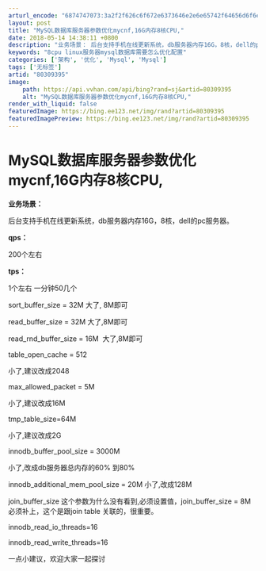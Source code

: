 ```yaml
---
arturl_encode: "6874747073:3a2f2f626c6f672e6373646e2e6e65742f64656d6f6e736f6e:2f61727469636c652f64657461696c732f3830333039333935"
layout: post
title: "MySQL数据库服务器参数优化mycnf,16G内存8核CPU,"
date: 2018-05-14 14:38:11 +0800
description: "业务场景： 后台支持手机在线更新系统，db服务器内存16G，8核，dell的pc服务器。qps： 2"
keywords: "8cpu linux服务器mysql数据库需要怎么优化配置"
categories: ['架构', '优化', 'Mysql', 'Mysql']
tags: ['无标签']
artid: "80309395"
image:
    path: https://api.vvhan.com/api/bing?rand=sj&artid=80309395
    alt: "MySQL数据库服务器参数优化mycnf,16G内存8核CPU,"
render_with_liquid: false
featuredImage: https://bing.ee123.net/img/rand?artid=80309395
featuredImagePreview: https://bing.ee123.net/img/rand?artid=80309395
---
```


# MySQL数据库服务器参数优化mycnf,16G内存8核CPU,

**业务场景：**

后台支持手机在线更新系统，db服务器内存16G，8核，dell的pc服务器。
  


**qps：**

200个左右
  


**tps：**

1个左右 一分钟50几个
  


  


  

sort\_buffer\_size = 32M 大了, 8M即可
  


  

read\_buffer\_size = 32M 大了,8M即可
  


  

read\_rnd\_buffer\_size = 16M  大了,8M即可
  


  

table\_open\_cache = 512
  

小了,建议改成2048
  


  

max\_allowed\_packet = 5M
  

小了,建议改成16M
  


  

tmp\_table\_size=64M
  

小了,建议改成2G
  


  

innodb\_buffer\_pool\_size = 3000M
  

小了,改成db服务器总内存的60% 到80%
  


  

innodb\_additional\_mem\_pool\_size = 20M 小了,改成128M
  


  

join\_buffer\_size 这个参数为什么没有看到,必须设置值，join\_buffer\_size = 8M 必须补上，这个是跟join table 关联的，很重要。
  


  


innodb\_read\_io\_threads=16
  
innodb\_read\_write\_threads=16
  

一点小建议，欢迎大家一起探讨